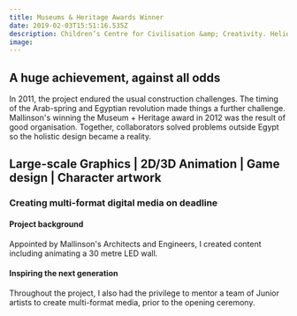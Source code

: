 ```yaml
---
title: Museums & Heritage Awards Winner
date: 2019-02-03T15:51:16.535Z
description: Children’s Centre for Civilisation &amp; Creativity. Heliopolis, Egypt
image: 
---
```


<!--description: |-
  Winter&nbsp;2010 - Winter&nbsp;2011
  Museums&nbsp;&amp; Heritage Awards&nbsp;Winner
  Children’s Centre for Civilisation &amp; Creativity.<br />Heliopolis, Egypt
  Designer &amp; Animation Mentor
  –&nbsp;Mallinson's Architects &amp;&nbsp;Engineers. Oxford
-->

## A huge achievement, against all odds

In 2011, the project endured the usual construction challenges. The timing of the Arab-spring and Egyptian revolution made things a further challenge. Mallinson's winning the Museum + Heritage award in 2012 was the result of good organisation. Together, collaborators solved problems outside Egypt so the holistic design became a reality.

## Large-scale Graphics | 2D/3D Animation | Game design | Character artwork

### Creating multi-format digital media on deadline

#### Project background

Appointed by Mallinson's Architects and Engineers, I created content including animating a 30 metre LED wall.

#### Inspiring the next generation

Throughout the project, I also had the privilege to mentor a team of Junior artists to create multi-format media, prior to the opening ceremony.
